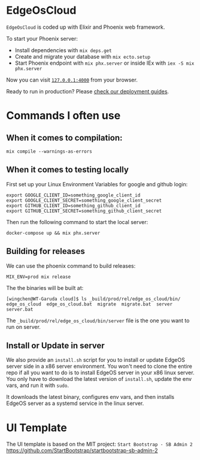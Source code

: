 # EdgeOsCloud

`EdgeOsCloud` is coded up with Elixir and Phoenix web framework. 

To start your Phoenix server:

  * Install dependencies with `mix deps.get`
  * Create and migrate your database with `mix ecto.setup`
  * Start Phoenix endpoint with `mix phx.server` or inside IEx with `iex -S mix phx.server`

Now you can visit [`127.0.0.1:4000`](http://127.0.0.1:4000) from your browser.

Ready to run in production? Please [check our deployment guides](https://hexdocs.pm/phoenix/deployment.html).

# Commands I often use

## When it comes to compilation:

```
mix compile --warnings-as-errors
```

## When it comes to testing locally

First set up your Linux Environment Variables for google and github login:

```
export GOOGLE_CLIENT_ID=something_google_client_id
export GOOGLE_CLIENT_SECRET=something_google_client_secret
export GITHUB_CLIENT_ID=something_github_client_id
export GITHUB_CLIENT_SECRET=something_github_client_secret
```

Then run the following command to start the local server:

```
docker-compose up && mix phx.server
```

## Building for releases

We can use the phoenix command to build releases:

```
MIX_ENV=prod mix release 
```

The the binaries will be built at:

```
[wingchen@WT-Garuda cloud]$ ls _build/prod/rel/edge_os_cloud/bin/
edge_os_cloud  edge_os_cloud.bat  migrate  migrate.bat  server  server.bat
```

The `_build/prod/rel/edge_os_cloud/bin/server` file is the one you want to run on server.

## Install or Update in server

We also provide an `install.sh` script for you to install or update EdgeOS server side in a x86 server environment.
You won't need to clone the entire repo if all you want to do is to install EdgeOS server in your x86 linux server.
You only have to download the latest version of `install.sh`, update the env vars, and run it with `sudo`.

It downloads the latest binary, configures env vars, and then installs EdgeOS server as a systemd service in the linux server.

# UI Template

The UI template is based on the MIT project: `Start Bootstrap - SB Admin 2` 
https://github.com/StartBootstrap/startbootstrap-sb-admin-2 

